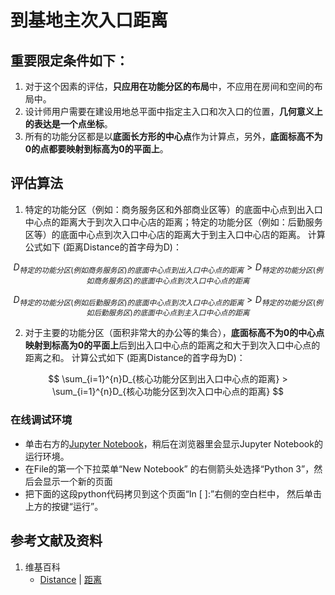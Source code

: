 # 到基地主次入口距离

## 重要限定条件如下：

1. 对于这个因素的评估，**只应用在功能分区的布局**中，不应用在房间和空间的布局中。
2. 设计师用户需要在建设用地总平面中指定主入口和次入口的位置，**几何意义上的表达是一个点坐标**。
3. 所有的功能分区都是以**底面长方形的中心点**作为计算点，另外，**底面标高不为0的点都要映射到标高为0的平面上**。

## 评估算法

1. 特定的功能分区（例如：商务服务区和外部商业区等）的底面中心点到出入口中心点的距离大于到次入口中心店的距离；特定的功能分区（例如：后勤服务区等）的底面中心点到次入口中心店的距离大于到主入口中心店的距离。 计算公式如下 (距离Distance的首字母为D)：

$$
D_{特定的功能分区(例如商务服务区)的底面中心点到出入口中心点的距离} > D_{特定的功能分区(例如商务服务区)的底面中心点到次入口中心点的距离}
$$

$$
D_{特定的功能分区(例如后勤服务区)的底面中心点到次入口中心点的距离} > D_{特定的功能分区(例如后勤服务区)的底面中心点到主入口中心点的距离}
$$

2. 对于主要的功能分区（面积非常大的办公等的集合），**底面标高不为0的中心点映射到标高为0的平面上**后到出入口中心点的距离之和大于到次入口中心点的距离之和。 计算公式如下 (距离Distance的首字母为D)：

$$
\sum_{i=1}^{n}D_{核心功能分区到出入口中心点的距离} > \sum_{i=1}^{n}D_{核心功能分区到次入口中心点的距离}
$$

### 在线调试环境

- 单击右方的[Jupyter Notebook](https://mybinder.org/v2/gh/ipython/ipython-in-depth/master?filepath=binder/Index.ipynb)，稍后在浏览器里会显示Jupyter Notebook的运行环境。
- 在File的第一个下拉菜单“New Notebook” 的右侧箭头处选择“Python 3”，然后会显示一个新的页面
- 把下面的这段python代码拷贝到这个页面“In [ ]:”右侧的空白栏中， 然后单击上方的按键“运行”。

## 参考文献及资料

1. 维基百科
	- [Distance](https://en.wikipedia.org/wiki/Distance) | [距离](https://zh.wikipedia.org/wiki/距离) 